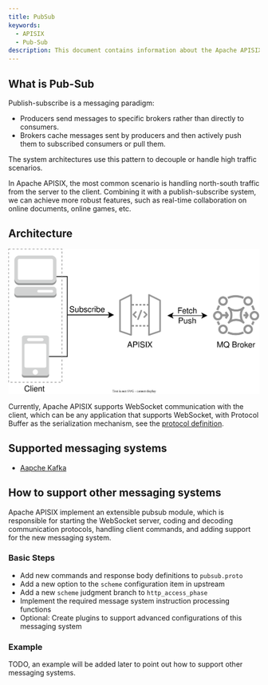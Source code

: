 ```yaml
---
title: PubSub
keywords:
  - APISIX
  - Pub-Sub
description: This document contains information about the Apache APISIX pubsub framework.
---
```


<!--
#
# Licensed to the Apache Software Foundation (ASF) under one or more
# contributor license agreements.  See the NOTICE file distributed with
# this work for additional information regarding copyright ownership.
# The ASF licenses this file to You under the Apache License, Version 2.0
# (the "License"); you may not use this file except in compliance with
# the License.  You may obtain a copy of the License at
#
#     http://www.apache.org/licenses/LICENSE-2.0
#
# Unless required by applicable law or agreed to in writing, software
# distributed under the License is distributed on an "AS IS" BASIS,
# WITHOUT WARRANTIES OR CONDITIONS OF ANY KIND, either express or implied.
# See the License for the specific language governing permissions and
# limitations under the License.
#
-->

## What is Pub-Sub

Publish-subscribe is a messaging paradigm:

- Producers send messages to specific brokers rather than directly to consumers.
- Brokers cache messages sent by producers and then actively push them to subscribed consumers or pull them.

The system architectures use this pattern to decouple or handle high traffic scenarios.

In Apache APISIX, the most common scenario is handling north-south traffic from the server to the client. Combining it with a publish-subscribe system, we can achieve more robust features, such as real-time collaboration on online documents, online games, etc.

## Architecture

![pub-sub architecture](../../assets/images/pubsub-architecture.svg)

Currently, Apache APISIX supports WebSocket communication with the client, which can be any application that supports WebSocket, with Protocol Buffer as the serialization mechanism, see the [protocol definition](https://github.com/apache/apisix/blob/master/apisix/include/apisix/model/pubsub.proto).

## Supported messaging systems

- [Aapche Kafka](pubsub/kafka.md)

## How to support other messaging systems

Apache APISIX implement an extensible pubsub module, which is responsible for starting the WebSocket server, coding and decoding communication protocols, handling client commands, and adding support for the new messaging system.

### Basic Steps

- Add new commands and response body definitions to `pubsub.proto`
- Add a new option to the `scheme` configuration item in upstream
- Add a new `scheme` judgment branch to `http_access_phase`
- Implement the required message system instruction processing functions
- Optional: Create plugins to support advanced configurations of this messaging system

### Example

TODO, an example will be added later to point out how to support other messaging systems.
